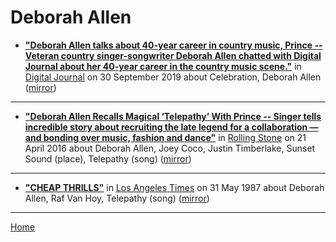 # Deborah Allen

 - [**"Deborah Allen talks about 40-year career in country music, Prince -- Veteran country singer-songwriter Deborah Allen chatted with Digital Journal about her 40-year career in the country music scene."**](http://www.digitaljournal.com/entertainment/music/deborah-allen-talks-about-40-year-career-in-country-music-prince/article/558910) in [Digital Journal](http://www.digitaljournal.com/) on 30 September 2019 about Celebration, Deborah Allen ([mirror](https://web.archive.org/web/*/http://www.digitaljournal.com/entertainment/music/deborah-allen-talks-about-40-year-career-in-country-music-prince/article/558910))

----

 - [**"Deborah Allen Recalls Magical ‘Telepathy’ With Prince -- Singer tells incredible story about recruiting the late legend for a collaboration — and bonding over music, fashion and dance"**](https://www.rollingstone.com/music/music-country/deborah-allen-recalls-magical-telepathy-with-prince-174700/) in [Rolling Stone](https://www.rollingstone.com/) on 21 April 2016 about Deborah Allen, Joey Coco, Justin Timberlake, Sunset Sound (place), Telepathy (song) ([mirror](https://web.archive.org/web/*/https://www.rollingstone.com/music/music-country/deborah-allen-recalls-magical-telepathy-with-prince-174700/))

----

 - [**"CHEAP THRILLS"**](https://www.latimes.com/archives/la-xpm-1987-05-31-ca-9135-story.html) in [Los Angeles Times](https://www.latimes.com/) on 31 May 1987 about Deborah Allen, Raf Van Hoy, Telepathy (song) ([mirror](https://web.archive.org/web/*/https://www.latimes.com/archives/la-xpm-1987-05-31-ca-9135-story.html))

----

[Home](../)
